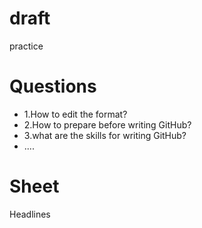 # draft
practice  
# Questions
* 1.How to edit the format?
* 2.How to prepare before writing GitHub?
* 3.what are the skills for writing GitHub?
* ....  
# Sheet

Headlines
